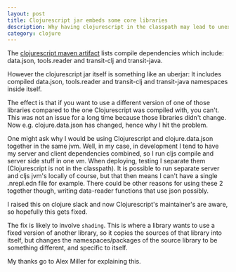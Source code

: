 ```yaml
---
layout: post
title: Clojurescript jar embeds some core libraries
description: Why having clojurescript in the classpath may lead to unexpected behaviour
category: clojure
---
```


The [clojurescript maven artifact](https://mvnrepository.com/artifact/org.clojure/clojurescript/1.11.4) 
lists compile dependencies which include: data.json, tools.reader and transit-clj and transit-java. 

However the clojurescript jar itself is something like an uberjar: It includes compiled data.json, tools.reader and transit-clj and transit-java
namespaces inside itself. 

The effect is that if you want to use a different version of one of those libraries 
compared to the one Clojurescript was compiled with, you can't. This was not an issue
for a long time because those libraries didn't change. Now e.g. clojure.data.json has
changed, hence why I hit the problem. 

One might ask why I would be using Clojurescript and clojure.data.json together in the same jvm. 
Well, in my case, in development I tend to have my server and client dependencies combined, so 
I run cljs compile and server side stuff in one vm. When deploying, testing I separate them 
(Clojurescript is not in the classpath). It is possible to run separate server and cljs jvm's 
locally of course, but that then means I can't have a single .nrepl.edn file for example. There could be 
other reasons for using these 2 together though, writing data-reader functions that use json possibly.  

I raised this on clojure slack and now Clojurescript's maintainer's are aware, so hopefully
this gets fixed. 

The fix is likely to involve `shading`. This is where a library wants to use a fixed version 
of another library, so it copies the sources of that library into itself, but changes 
the namespaces/packages of the source library to be something different, and specific to itself.

My thanks go to Alex Miller for explaining this.  
 